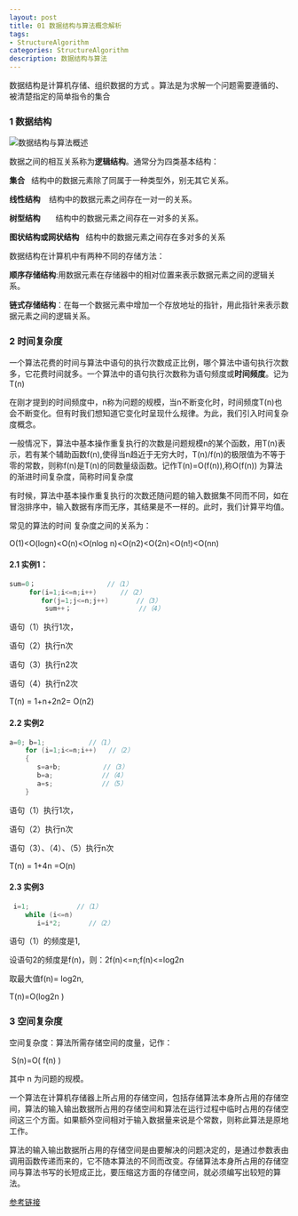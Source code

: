```yaml
---
layout: post
title: 01 数据结构与算法概念解析
tags:
- StructureAlgorithm
categories: StructureAlgorithm
description: 数据结构与算法
---
```


数据结构是计算机存储、组织数据的方式 。算法是为求解一个问题需要遵循的、被清楚指定的简单指令的集合

<!-- more --> 

### 1 数据结构

![数据结构与算法概述](/images/Structure/Structure_base.jpg)

数据之间的相互关系称为**逻辑结构**。通常分为四类基本结构： 

**集合**   结构中的数据元素除了同属于一种类型外，别无其它关系。 

**线性结构**    结构中的数据元素之间存在一对一的关系。 

**树型结构**       结构中的数据元素之间存在一对多的关系。 

**图状结构或网状结构**   结构中的数据元素之间存在多对多的关系



数据结构在计算机中有两种不同的存储方法：

**顺序存储结构**:用数据元素在存储器中的相对位置来表示数据元素之间的逻辑关系。 

**链式存储结构**：在每一个数据元素中增加一个存放地址的指针，用此指针来表示数据元素之间的逻辑关系。

### 2 时间复杂度

​	一个算法花费的时间与算法中语句的执行次数成正比例，哪个算法中语句执行次数多，它花费时间就多。一个算法中的语句执行次数称为语句频度或**时间频度**。记为T(n) 

​	在刚才提到的时间频度中，n称为问题的规模，当n不断变化时，时间频度T(n)也会不断变化。但有时我们想知道它变化时呈现什么规律。为此，我们引入时间复杂度概念。 

​	一般情况下，算法中基本操作重复执行的次数是问题规模n的某个函数，用T(n)表示，若有某个辅助函数f(n),使得当n趋近于无穷大时，T(n)/f(n)的极限值为不等于零的常数，则称f(n)是T(n)的同数量级函数。记作T(n)=O(f(n)),称O(f(n)) 为算法的渐进时间复杂度，简称时间复杂度

​	有时候，算法中基本操作重复执行的次数还随问题的输入数据集不同而不同，如在冒泡排序中，输入数据有序而无序，其结果是不一样的。此时，我们计算平均值。 

常见的算法的时间 复杂度之间的关系为： 

O(1)<O(logn)<O(n)<O(nlog n)<O(n2)<O(2n)<O(n!)<O(nn)  

#### 2.1 实例1：

```java
sum=0；                	//（1）
     for(i=1;i<=n;i++)     	//（2）
        for(j=1;j<=n;j++)       //（3）
         sum++；             	//（4）
```

语句（1）执行1次，

语句（2）执行n次

语句（3）执行n2次

语句（4）执行n2次

T(n) = 1+n+2n2= O(n2)

#### 2.2 实例2 

```java
a=0; b=1;           //（1）
    for (i=1;i<=n;i++)   //（2）
    { 
       s=a+b;　　　　    //（3）
       b=a;　　　　　    //（4） 
       a=s;　　　　　    //（5）
    }
```

语句（1）执行1次，

语句（2）执行n次

语句（3）、（4）、（5）执行n次

T(n) = 1+4n =O(n)

#### 2.3 实例3

```java
 i=1;            //（1）
    while (i<=n)
       i=i*2;       //（2）
```

语句（1）的频度是1,

设语句2的频度是f(n)，则：2f(n)<=n;f(n)<=log2n   

取最大值f(n)= log2n,

T(n)=O(log2n )

### 3 **空间复杂度** 

空间复杂度：算法所需存储空间的度量，记作： 

 S(n)=O( f(n) ) 

其中 n 为问题的规模。 

​	一个算法在计算机存储器上所占用的存储空间，包括存储算法本身所占用的存储空间，算法的输入输出数据所占用的存储空间和算法在运行过程中临时占用的存储空间这三个方面。如果额外空间相对于输入数据量来说是个常数，则称此算法是原地工作。 

​	算法的输入输出数据所占用的存储空间是由要解决的问题决定的，是通过参数表由调用函数传递而来的，它不随本算法的不同而改变。存储算法本身所占用的存储空间与算法书写的长短成正比，要压缩这方面的存储空间，就必须编写出较短的算法。 



[参考链接](http://blog.csdn.net/column/details/datastructureinjava.html>  )